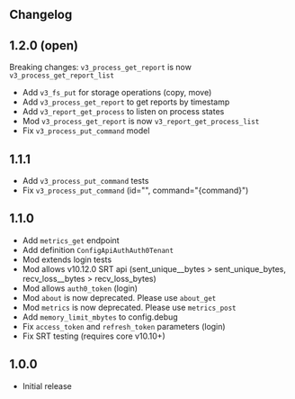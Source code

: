 Changelog
---------

## 1.2.0 (open)

Breaking changes:
`v3_process_get_report` is now `v3_process_get_report_list`

-   Add `v3_fs_put` for storage operations (copy, move)
-   Add `v3_process_get_report` to get reports by timestamp
-   Add `v3_report_get_process` to listen on process states
-   Mod `v3_process_get_report` is now `v3_report_get_process_list`
-   Fix `v3_process_put_command` model

## 1.1.1

-   Add `v3_process_put_command` tests
-   Fix `v3_process_put_command` (id="", command="{command}")

## 1.1.0

-   Add `metrics_get` endpoint
-   Add definition `ConfigApiAuthAuth0Tenant`
-   Mod extends login tests
-   Mod allows v10.12.0 SRT api (sent_unique__bytes > sent_unique_bytes, recv_loss__bytes > recv_loss_bytes)
-   Mod allows `auth0_token` (login)
-   Mod `about` is now deprecated. Please use `about_get`
-   Mod `metrics` is now deprecated. Please use `metrics_post`
-   Add `memory_limit_mbytes` to config.debug
-   Fix `access_token` and `refresh_token` parameters (login)
-   Fix SRT testing (requires core v10.10+)

## 1.0.0

-   Initial release
